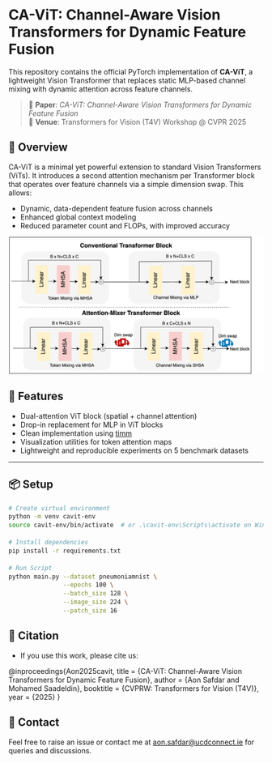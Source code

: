 # CA-ViT: Channel-Aware Vision Transformers for Dynamic Feature Fusion

This repository contains the official PyTorch implementation of **CA-ViT**, a lightweight Vision Transformer that replaces static MLP-based channel mixing with dynamic attention across feature channels.

> 📄 **Paper**: _CA-ViT: Channel-Aware Vision Transformers for Dynamic Feature Fusion_  
> 📍 **Venue**: Transformers for Vision (T4V) Workshop @ CVPR 2025  


## 🧠 Overview

CA-ViT is a minimal yet powerful extension to standard Vision Transformers (ViTs). It introduces a second attention mechanism per Transformer block that operates over feature channels via a simple dimension swap. This allows:

- Dynamic, data-dependent feature fusion across channels  
- Enhanced global context modeling  
- Reduced parameter count and FLOPs, with improved accuracy  

<p align="center">
  <img src="figs/architecture.png" width="600"/>
</p>

## 🚀 Features

- Dual-attention ViT block (spatial + channel attention)
- Drop-in replacement for MLP in ViT blocks
- Clean implementation using [timm](https://github.com/huggingface/pytorch-image-models)
- Visualization utilities for token attention maps
- Lightweight and reproducible experiments on 5 benchmark datasets



---

## 📦 Setup

```bash
# Create virtual environment
python -m venv cavit-env
source cavit-env/bin/activate  # or .\cavit-env\Scripts\activate on Windows

# Install dependencies
pip install -r requirements.txt

# Run Script
python main.py --dataset pneumoniamnist \
               --epochs 100 \
               --batch_size 128 \
               --image_size 224 \
               --patch_size 16
```

## 🧠 Citation
- If you use this work, please cite us:

@inproceedings{Aon2025cavit,
  title     = {CA-ViT: Channel-Aware Vision Transformers for Dynamic Feature Fusion},
  author    = {Aon Safdar and Mohamed Saadeldin},
  booktitle = {CVPRW: Transformers for Vision (T4V)},
  year      = {2025}
}

## 📨 Contact
Feel free to raise an issue or contact me at [aon.safdar@ucdconnect.ie](mailto:aon.safdar@ucdconnect.ie) for queries and discussions.






